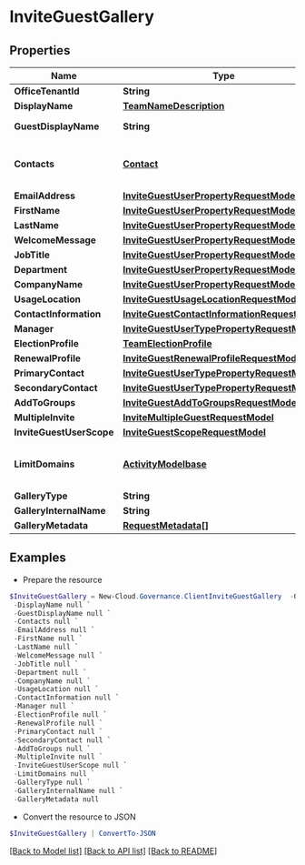 # InviteGuestGallery
## Properties

Name | Type | Description | Notes
------------ | ------------- | ------------- | -------------
**OfficeTenantId** | **String** |  | [optional] 
**DisplayName** | [**TeamNameDescription**](TeamNameDescription.md) |  | [optional] 
**GuestDisplayName** | **String** |  | [optional] [readonly] 
**Contacts** | [**Contact**](Contact.md) | Activity model for primary contact,secondary contact | [optional] 
**EmailAddress** | [**InviteGuestUserPropertyRequestModel**](InviteGuestUserPropertyRequestModel.md) |  | [optional] 
**FirstName** | [**InviteGuestUserPropertyRequestModel**](InviteGuestUserPropertyRequestModel.md) |  | [optional] 
**LastName** | [**InviteGuestUserPropertyRequestModel**](InviteGuestUserPropertyRequestModel.md) |  | [optional] 
**WelcomeMessage** | [**InviteGuestUserPropertyRequestModel**](InviteGuestUserPropertyRequestModel.md) |  | [optional] 
**JobTitle** | [**InviteGuestUserPropertyRequestModel**](InviteGuestUserPropertyRequestModel.md) |  | [optional] 
**Department** | [**InviteGuestUserPropertyRequestModel**](InviteGuestUserPropertyRequestModel.md) |  | [optional] 
**CompanyName** | [**InviteGuestUserPropertyRequestModel**](InviteGuestUserPropertyRequestModel.md) |  | [optional] 
**UsageLocation** | [**InviteGuestUsageLocationRequestModel**](InviteGuestUsageLocationRequestModel.md) |  | [optional] 
**ContactInformation** | [**InviteGuestContactInformationRequestModel**](InviteGuestContactInformationRequestModel.md) |  | [optional] 
**Manager** | [**InviteGuestUserTypePropertyRequestModel**](InviteGuestUserTypePropertyRequestModel.md) |  | [optional] 
**ElectionProfile** | [**TeamElectionProfile**](TeamElectionProfile.md) |  | [optional] 
**RenewalProfile** | [**InviteGuestRenewalProfileRequestModel**](InviteGuestRenewalProfileRequestModel.md) |  | [optional] 
**PrimaryContact** | [**InviteGuestUserTypePropertyRequestModel**](InviteGuestUserTypePropertyRequestModel.md) |  | [optional] 
**SecondaryContact** | [**InviteGuestUserTypePropertyRequestModel**](InviteGuestUserTypePropertyRequestModel.md) |  | [optional] 
**AddToGroups** | [**InviteGuestAddToGroupsRequestModel**](InviteGuestAddToGroupsRequestModel.md) |  | [optional] 
**MultipleInvite** | [**InviteMultipleGuestRequestModel**](InviteMultipleGuestRequestModel.md) |  | [optional] 
**InviteGuestUserScope** | [**InviteGuestScopeRequestModel**](InviteGuestScopeRequestModel.md) |  | [optional] 
**LimitDomains** | [**ActivityModelbase**](ActivityModelbase.md) | This is activity model base class under dynamic request model. | [optional] 
**GalleryType** | **String** |  | [optional] 
**GalleryInternalName** | **String** |  | [optional] 
**GalleryMetadata** | [**RequestMetadata[]**](RequestMetadata.md) |  | [optional] 

## Examples

- Prepare the resource
```powershell
$InviteGuestGallery = New-Cloud.Governance.ClientInviteGuestGallery  -OfficeTenantId null `
 -DisplayName null `
 -GuestDisplayName null `
 -Contacts null `
 -EmailAddress null `
 -FirstName null `
 -LastName null `
 -WelcomeMessage null `
 -JobTitle null `
 -Department null `
 -CompanyName null `
 -UsageLocation null `
 -ContactInformation null `
 -Manager null `
 -ElectionProfile null `
 -RenewalProfile null `
 -PrimaryContact null `
 -SecondaryContact null `
 -AddToGroups null `
 -MultipleInvite null `
 -InviteGuestUserScope null `
 -LimitDomains null `
 -GalleryType null `
 -GalleryInternalName null `
 -GalleryMetadata null
```

- Convert the resource to JSON
```powershell
$InviteGuestGallery | ConvertTo-JSON
```

[[Back to Model list]](../README.md#documentation-for-models) [[Back to API list]](../README.md#documentation-for-api-endpoints) [[Back to README]](../README.md)

